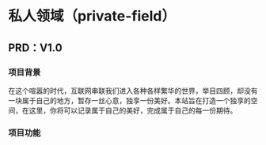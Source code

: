 # 私人领域（private-field）

## PRD：V1.0

### 项目背景

在这个喧嚣的时代，互联网串联我们进入各种各样繁华的世界，举目四顾，却没有一块属于自己的地方，暂存一丝心意，独享一份美好。本站旨在打造一个独享的空间，在这里，你将可以记录属于自己的美好，完成属于自己的每一份期待。

### 项目功能



